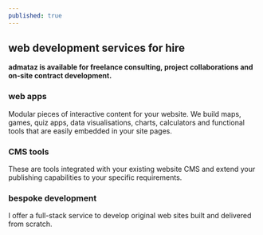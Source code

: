 ```yaml
---
published: true
---
```


## web development services for hire

**admataz is available for freelance consulting, project collaborations and on-site contract development.**

### web apps
Modular pieces of interactive content for your website. We build maps, games, quiz apps, data visualisations, charts, calculators and functional tools that are easily embedded in your site pages.  

### CMS tools
These are tools integrated with your existing website CMS and extend your publishing capabilities to your specific requirements.

### bespoke development
I offer a full-stack service  to develop original web sites built and delivered from scratch.
